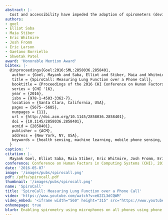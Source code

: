 ```yaml
---
abstract: |-
  Cost and accessibility have impeded the adoption of spirometers (devices that measure lung function) outside clinical settings, especially in low-resource environments. Prior work, called SpiroSmart, used a smartphone's built-in microphone as a spirometer. However, individuals in low- or middle-income countries do not typically have access to the latest smartphones. In this paper, we investigate how spirometry can be performed from any phone-using the standard telephony voice channel to transmit the sound of the spirometry effort. We also investigate how using a 3D printed vortex whistle can affect the accuracy of common spirometry measures and mitigate usability challenges. Our system, coined SpiroCall, was evaluated with 50 participants against two gold standard medical spirometers. We conclude that SpiroCall has an acceptable mean error with or without a whistle for performing spirometry, and advantages of each are discussed.
authors:
- goel
- Elliot Saba
- Maia Stiber
- Eric Whitmire
- Josh Fromm
- Eric Larson
- Gaetano Borriello
- Shwetak Patel
award: 'Honorable Mention Award'
bibtex: |-
  @inproceedings{Goel:2016:SML:2858036.2858401,
   author = {Goel, Mayank and Saba, Elliot and Stiber, Maia and Whitmire, Eric and Fromm, Josh and Larson, Eric C. and Borriello, Gaetano and Patel, Shwetak N.},
   title = {SpiroCall: Measuring Lung Function over a Phone Call},
   booktitle = {Proceedings of the 2016 CHI Conference on Human Factors in Computing Systems},
   series = {CHI '16},
   year = {2016},
   isbn = {978-1-4503-3362-7},
   location = {Santa Clara, California, USA},
   pages = {5675--5685},
   numpages = {11},
   url = {http://doi.acm.org/10.1145/2858036.2858401},
   doi = {10.1145/2858036.2858401},
   acmid = {2858401},
   publisher = {ACM},
   address = {New York, NY, USA},
   keywords = {health sensing, machine learning, mobile phone sensing, signal processing, spirometry},
  }
caption: ''
citation: |-
  Mayank Goel, Elliot Saba, Maia Stiber, Eric Whitmire, Josh Fromm, Eric C. Larson, Gaetano Borriello, and Shwetak N. Patel. 2016. SpiroCall: Measuring Lung Function over a Phone Call.  In Proceedings of the 2016 CHI Conference on Human Factors in Computing Systems (CHI '16). ACM, New York, NY, USA,  5675-5685. DOI: http://dx.doi.org/10.1145/2858036.2858401
conference: Conference on Human Factors in Computing Systems (CHI), 2016
date: '2016-05-07'
image: '/images/pubs/spirocall.png'
pdf: /pdfs/spirocall.pdf
thumbnail: '/images/pubs/spirocall.png'
name: 'SpiroCall'
title: 'SpiroCall: Measuring Lung Function over a Phone Call'
video: 'https://www.youtube.com/watch?v=e62ZL3dCQWM'
video_embed: '<iframe width="560" height="315" src="https://www.youtube.com/embed/e62ZL3dCQWM" frameborder="0" allowfullscreen></iframe>'
onhomepage: true
blurb: Enabling spirometry using microphones on all phones using phone calls
---
```

